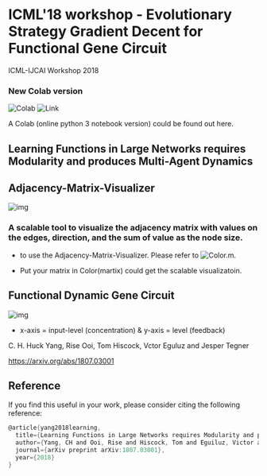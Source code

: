 # ICML'18 workshop - Evolutionary Strategy Gradient Decent for Functional Gene Circuit
ICML-IJCAI Workshop 2018

### New Colab version 
![Colab](https://colab.research.google.com/assets/colab-badge.svg) ![Link](https://colab.research.google.com/drive/1zUmSBLqQqmRCyjDzmMCW-t0Dci3SDgkV)


A Colab (online python 3 notebook version) could be found out here. 
## Learning Functions in Large Networks requires Modularity and produces Multi-Agent Dynamics

## Adjacency-Matrix-Visualizer

![img](https://github.com/huckiyang/EvoluGeneNet-Adjacency-Matrix-Visualizer/blob/master/img/Fig4.png)

### A scalable tool to visualize the adjacency matrix with values on the edges, direction, and the sum of value as the node size.

- to use the Adjacency-Matrix-Visualizer. Please refer to ![Color.m](https://github.com/huckiyang/EvoluGeneNet-Adjacency-Matrix-Visualizer/blob/master/Adj_Network_Visualization/Color.m). 

- Put your matrix in Color(martix) could get the scalable visualizatoin. 

## Functional Dynamic Gene Circuit

![img](https://github.com/huckiyang/EvoluGeneNet-Adjacency-Matrix-Visualizer/blob/master/img/frenchflag_gene_circuit.png)

- x-axis = input-level (concentration) & y-axis = level (feedback)

C. H. Huck Yang, Rise Ooi, Tom Hiscock, Vctor Eguluz and Jesper Tegner

https://arxiv.org/abs/1807.03001

## Reference

If you find this useful in your work, please consider citing the following reference:
```c
@article{yang2018learning,
  title={Learning Functions in Large Networks requires Modularity and produces Multi-Agent Dynamics},
  author={Yang, CH and Ooi, Rise and Hiscock, Tom and Eguiluz, Victor and Tegner, Jesper},
  journal={arXiv preprint arXiv:1807.03001},
  year={2018}
}
```
